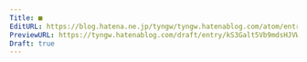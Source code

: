 ```yaml
---
Title: ■
EditURL: https://blog.hatena.ne.jp/tyngw/tyngw.hatenablog.com/atom/entry/6802418398340253291
PreviewURL: https://tyngw.hatenablog.com/draft/entry/kS3Galt5Vb9mdsHJVW39r0S8CcE
Draft: true
---
```


